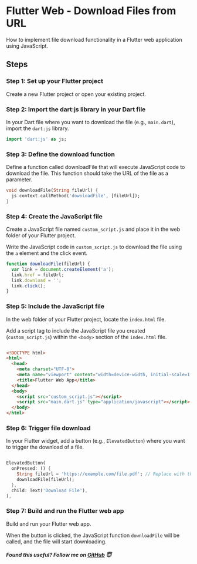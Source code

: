 # Flutter Web - Download Files from URL

How to implement file download functionality in a Flutter web application using JavaScript.

## Steps

### Step 1: Set up your Flutter project

Create a new Flutter project or open your existing project.

### Step 2: Import the dart:js library in your Dart file

In your Dart file where you want to download the file (e.g., `main.dart`), import the `dart:js` library.

```dart
import 'dart:js' as js;
```

### Step 3: Define the download function

Define a function called downloadFile that will execute JavaScript code to download the file. This function should take the URL of the file as a parameter.

```dart
void downloadFile(String fileUrl) {
  js.context.callMethod('downloadFile', [fileUrl]);
}
```

### Step 4: Create the JavaScript file

Create a JavaScript file named `custom_script.js` and place it in the web folder of your Flutter project.

Write the JavaScript code in `custom_script.js` to download the file using the `a` element and the click event.

```javascript
function downloadFile(fileUrl) {
  var link = document.createElement('a');
  link.href = fileUrl;
  link.download = '';
  link.click();
}
```

### Step 5: Include the JavaScript file

In the web folder of your Flutter project, locate the `index.html` file.

Add a script tag to include the JavaScript file you created (`custom_script.js`) within the `<body>` section of the `index.html` file.

```html

<!DOCTYPE html>
<html>
  <head>
    <meta charset="UTF-8">
    <meta name="viewport" content="width=device-width, initial-scale=1.0">
    <title>Flutter Web App</title>
  </head>
  <body>
    <script src="custom_script.js"></script>
    <script src="main.dart.js" type="application/javascript"></script>
  </body>
</html>
```

### Step 6: Trigger file download

In your Flutter widget, add a button (e.g., `ElevatedButton`) where you want to trigger the download of a file.

```dart

ElevatedButton(
  onPressed: () {
    String fileUrl = 'https://example.com/file.pdf'; // Replace with the actual file URL
    downloadFile(fileUrl);
  },
  child: Text('Download File'),
),
```

### Step 7: Build and run the Flutter web app

Build and run your Flutter web app.

When the button is clicked, the JavaScript function `downloadFile` will be called, and the file will start downloading.


##### Found this useful? Follow me on [GitHub](https://github.com/iAhmadAmin) 😇
